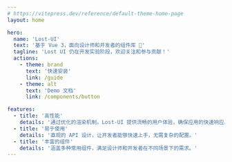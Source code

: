 ```yaml
---
# https://vitepress.dev/reference/default-theme-home-page
layout: home

hero:
  name: 'Lost-UI'
  text: '基于 Vue 3，面向设计师和开发者的组件库 🦌'
  tagline: 'Lost UI 仍在开发实验阶段，欢迎关注和参与贡献！'
  actions:
    - theme: brand
      text: '快速安装'
      link: /guide
    - theme: alt
      text: 'Demo 文档'
      link: /components/button

features:
  - title: '高性能'
    details: '通过优化的渲染机制，Lost-UI 提供流畅的用户体验，确保应用的快速响应。'
  - title: '易于使用'
    details: '直观的 API 设计，让开发者能够快速上手，无需复杂的配置。'
  - title: '丰富的组件'
    details: '涵盖多种常用组件，满足设计师和开发者在不同场景下的需求。'
---
```

